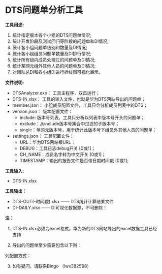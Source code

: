 # DTS问题单分析工具

__工具用途:__
1.	统计指定版本各个小组的DTS问题单情况;
2.	统计开发阶段及测试回归等阶段的问题单和DI情况;
3.	统计各小组问题单级别和数量及DI情况;
4.	统计各小组组员问题单数量及DI排行情况;
5.	统计所有组内成员处理过的问题单及DI情况;
6.	统计某网元组外其他人员的问题单及DI情况;
7.	对团队总DI和各小组DI进行折线图可视化展示。

__文件说明:__
* DTSAnalyzer.exe： 工具主程序，双击运行； 
* DTS-IN.xlsx： 工具的输入文件，也就是华为DTS网站导出的问题单；
* member.json： 小组成员配置文件，工具只会分析成员列表中的DTS；
* version.json： 版本配置文件：
     - include: 版本号列表，工具只分析以列表中版本号开头的问题单；
     - exclude：从include版本号集合中过滤的子版本号；
     - single：单网元版本号，用于统计此版本号下组员外其他人员的问题单；
* settings.json： 工具配置文件：
     - URL：华为DTS网站根URL；
     - DEBUG：工具日志debug开关                 [0或1]；
     - CH_NAME：成员名字转为中文开关             [0或1]；
     - TIMESTAMP：输出的报告文件是否带日期时间戳  [0或1];

__工具输入:__
* DTS-IN.xlsx

__工具输出：__
* DTS-OUT(-时间戳).xlsx   —— DTS统计计算结果文件
* DI-DAILY.xlsx           —— DI可视化数据源，不可删除！

__注：__
1.	DTS-IN.xlsx必须为excel格式，华为新的DTS网站导出的excel数据工具已经支持

2.	导出的问题单至少需要包含以下列：
 
列配置方式：
 
3.	如有疑问，请联系Bingo （lwx382598）

